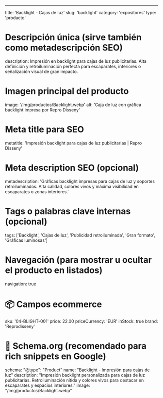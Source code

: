 ---
title: 'Backlight - Cajas de luz'
slug: 'backlight'
category: 'expositores'
type: 'producto'

# Descripción única (sirve también como metadescripción SEO)
description: Impresión en backlight para cajas de luz publicitarias. Alta definición y retroiluminación perfecta para escaparates, interiores o señalización visual de gran impacto.

# Imagen principal del producto
image: '/img/productos/Backlight.webp'
alt: 'Caja de luz con gráfica backlight impresa por Repro Disseny'

# Meta title para SEO
metatitle: 'Impresión backlight para cajas de luz publicitarias | Repro Disseny'

# Meta description SEO (opcional)
metadescription: 'Gráficas backlight impresas para cajas de luz y soportes retroiluminados. Alta calidad, colores vivos y máxima visibilidad en escaparates o zonas interiores.'

# Tags o palabras clave internas (opcional)
tags: ['Backlight', 'Cajas de luz', 'Publicidad retroiluminada', 'Gran formato', 'Gráficas luminosas']

# Navegación (para mostrar u ocultar el producto en listados)
navigation: true

# 📦 Campos ecommerce
sku: '04-BLIGHT-001'
price: 22.00
priceCurrency: 'EUR'
inStock: true
brand: 'Reprodisseny'

# 🎯 Schema.org (recomendado para rich snippets en Google)
schema:
  "@type": "Product"
  name: "Backlight - Impresión para cajas de luz"
  description: "Impresión backlight personalizada para cajas de luz publicitarias. Retroiluminación nítida y colores vivos para destacar en escaparates y espacios interiores."
  image: "/img/productos/Backlight.webp"
